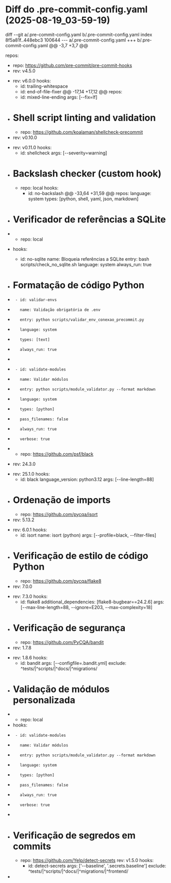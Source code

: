 # Diff do .pre-commit-config.yaml (2025-08-19_03-59-19)
diff --git a/.pre-commit-config.yaml b/.pre-commit-config.yaml
index 8f5a81f..448ebc3 100644
--- a/.pre-commit-config.yaml
+++ b/.pre-commit-config.yaml
@@ -3,7 +3,7 @@
 
 repos:
   - repo: https://github.com/pre-commit/pre-commit-hooks
-    rev: v4.5.0
+    rev: v6.0.0
     hooks:
       - id: trailing-whitespace
       - id: end-of-file-fixer
@@ -17,14 +17,12 @@ repos:
       - id: mixed-line-ending
         args: [--fix=lf]
 
-  # Shell script linting and validation
   - repo: https://github.com/koalaman/shellcheck-precommit
-    rev: v0.10.0
+    rev: v0.11.0
     hooks:
       - id: shellcheck
         args: [--severity=warning]
 
-  # Backslash checker (custom hook)
   - repo: local
     hooks:
       - id: no-backslash
@@ -33,64 +31,59 @@ repos:
         language: system
         types: [python, shell, yaml, json, markdown]
 
-  # Verificador de referências a SQLite
-  - repo: local
-    hooks:
       - id: no-sqlite
         name: Bloqueia referências a SQLite
         entry: bash scripts/check_no_sqlite.sh
         language: system
         always_run: true
 
-  # Formatação de código Python
+      - id: validar-envs
+        name: Validação obrigatória de .env
+        entry: python scripts/validar_env_conexao_precommit.py
+        language: system
+        types: [text]
+        always_run: true
+
+      - id: validate-modules
+        name: Validar módulos
+        entry: python scripts/module_validator.py --format markdown
+        language: system
+        types: [python]
+        pass_filenames: false
+        always_run: true
+        verbose: true
+
   - repo: https://github.com/psf/black
-    rev: 24.3.0
+    rev: 25.1.0
     hooks:
       - id: black
         language_version: python3.12
         args: [--line-length=88]
 
-  # Ordenação de imports
   - repo: https://github.com/pycqa/isort
-    rev: 5.13.2
+    rev: 6.0.1
     hooks:
       - id: isort
         name: isort (python)
         args: [--profile=black, --filter-files]
 
-  # Verificação de estilo de código Python
   - repo: https://github.com/pycqa/flake8
-    rev: 7.0.0
+    rev: 7.3.0
     hooks:
       - id: flake8
         additional_dependencies: [flake8-bugbear==24.2.6]
         args: [--max-line-length=88, --ignore=E203, --max-complexity=18]
 
-  # Verificação de segurança
   - repo: https://github.com/PyCQA/bandit
-    rev: 1.7.8
+    rev: 1.8.6
     hooks:
       - id: bandit
         args: [--configfile=.bandit.yml]
         exclude: ^tests/|^scripts/|^docs/|^migrations/
 
-  # Validação de módulos personalizada
-  - repo: local
-    hooks:
-      - id: validate-modules
-        name: Validar módulos
-        entry: python scripts/module_validator.py --format markdown
-        language: system
-        types: [python]
-        pass_filenames: false
-        always_run: true
-        verbose: true
-
-  # Verificação de segredos em commits
   - repo: https://github.com/Yelp/detect-secrets
     rev: v1.5.0
     hooks:
       - id: detect-secrets
         args: ['--baseline', '.secrets.baseline']
         exclude: ^tests/|^scripts/|^docs/|^migrations/|^frontend/
-
